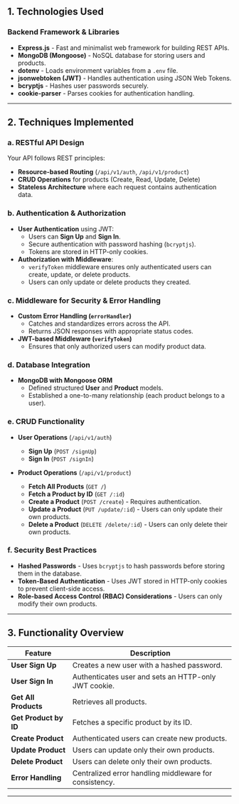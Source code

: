 ## **1. Technologies Used**
### **Backend Framework & Libraries**
- **Express.js** - Fast and minimalist web framework for building REST APIs.  
- **MongoDB (Mongoose)** - NoSQL database for storing users and products.  
- **dotenv** - Loads environment variables from a `.env` file.  
- **jsonwebtoken (JWT)** - Handles authentication using JSON Web Tokens.  
- **bcryptjs** - Hashes user passwords securely.  
- **cookie-parser** - Parses cookies for authentication handling.  

---

## **2. Techniques Implemented**
### **a. RESTful API Design**
Your API follows REST principles:  
- **Resource-based Routing** (`/api/v1/auth`, `/api/v1/product`)  
- **CRUD Operations** for products (Create, Read, Update, Delete)  
- **Stateless Architecture** where each request contains authentication data.  

### **b. Authentication & Authorization**
- **User Authentication** using JWT:  
  - Users can **Sign Up** and **Sign In**.  
  - Secure authentication with password hashing (`bcryptjs`).  
  - Tokens are stored in HTTP-only cookies.  
- **Authorization with Middleware**:  
  - `verifyToken` middleware ensures only authenticated users can create, update, or delete products.  
  - Users can only update or delete products they created.  

### **c. Middleware for Security & Error Handling**
- **Custom Error Handling (`errorHandler`)**  
  - Catches and standardizes errors across the API.  
  - Returns JSON responses with appropriate status codes.  
- **JWT-based Middleware (`verifyToken`)**  
  - Ensures that only authorized users can modify product data.  

### **d. Database Integration**
- **MongoDB with Mongoose ORM**  
  - Defined structured **User** and **Product** models.  
  - Established a one-to-many relationship (each product belongs to a user).  

### **e. CRUD Functionality**
- **User Operations** (`/api/v1/auth`)  
  - **Sign Up** (`POST /signUp`)  
  - **Sign In** (`POST /signIn`)  

- **Product Operations** (`/api/v1/product`)  
  - **Fetch All Products** (`GET /`)  
  - **Fetch a Product by ID** (`GET /:id`)  
  - **Create a Product** (`POST /create`) - Requires authentication.  
  - **Update a Product** (`PUT /update/:id`) - Users can only update their own products.  
  - **Delete a Product** (`DELETE /delete/:id`) - Users can only delete their own products.  

### **f. Security Best Practices**
- **Hashed Passwords** - Uses `bcryptjs` to hash passwords before storing them in the database.  
- **Token-Based Authentication** - Uses JWT stored in HTTP-only cookies to prevent client-side access.  
- **Role-based Access Control (RBAC) Considerations** - Users can only modify their own products.  

---

## **3. Functionality Overview**
| Feature               | Description |
|----------------------|-------------|
| **User Sign Up** | Creates a new user with a hashed password. |
| **User Sign In** | Authenticates user and sets an HTTP-only JWT cookie. |
| **Get All Products** | Retrieves all products. |
| **Get Product by ID** | Fetches a specific product by its ID. |
| **Create Product** | Authenticated users can create new products. |
| **Update Product** | Users can update only their own products. |
| **Delete Product** | Users can delete only their own products. |
| **Error Handling** | Centralized error handling middleware for consistency. |

---
